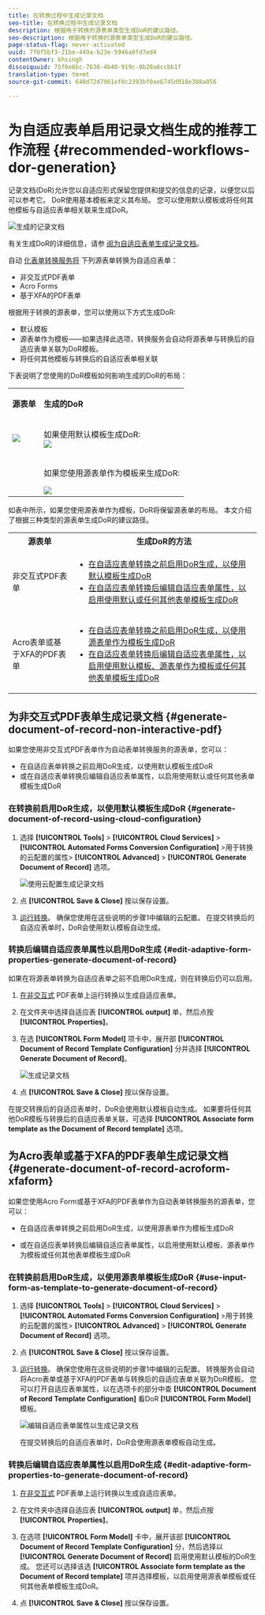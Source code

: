 ```yaml
---
title: 在转换过程中生成记录文档
seo-title: 在转换过程中生成记录文档
description: 根据用于转换的源表单类型生成DoR的建议路径。
seo-description: 根据用于转换的源表单类型生成DoR的建议路径。
page-status-flag: never-activated
uuid: 7f0f5bf3-21be-449a-b23e-5946a9fd7ed4
contentOwner: khsingh
discoiquuid: 75f6e6bc-7636-4b40-919c-8b20a6ccbb1f
translation-type: tm+mt
source-git-commit: 640d72d7961ef0c2393bf0ae6745d918e388a056

---
```



# 为自适应表单启用记录文档生成的推荐工作流程 {#recommended-workflows-dor-generation}

记录文档(DoR)允许您以自适应形式保留您提供和提交的信息的记录，以便您以后可以参考它。
DoR使用基本模板来定义其布局。 您可以使用默认模板或将任何其他模板与自适应表单相关联来生成DoR。

![生成的记录文档](assets/document_of_record.gif)

有关生成DoR的详细信息，请参 [阅为自适应表单生成记录文档](https://helpx.adobe.com/experience-manager/6-5/forms/using/generate-document-of-record-for-non-xfa-based-adaptive-forms.html)。

自动 [化表单转换服务将](../help/introduction.md) 下列源表单转换为自适应表单：

* 非交互式PDF表单
* Acro Forms
* 基于XFA的PDF表单

根据用于转换的源表单，您可以使用以下方式生成DoR:

* 默认模板
* 源表单作为模板——如果选择此选项，转换服务会自动将源表单与转换后的自适应表单关联为DoR模板。
* 将任何其他模板与转换后的自适应表单相关联

下表说明了您使用的DoR模板如何影响生成的DoR的布局：

<table> 
 <tbody>
 <tr>
  <td><p><strong>源表单</strong></p></td>
  <td><p><strong>生成的DoR</strong></p></td> 
   </tr>
  <tr>
   <td><img src="assets/source_xdp_updated.png"/></td>
   <td><p>如果使用默认模板生成DoR:</br><img src="assets/source_form_default_updated.png"/></td>
   </tr>
   <tr>
   <td></td>
   <td><p>如果您使用源表单作为模板来生成DoR:</br></p><img src="assets/source_form_dor_updated.png"/></td>
   </tr>
  </tbody>
</table>

如表中所示，如果您使用源表单作为模板，DoR将保留源表单的布局。
本文介绍了根据三种类型的源表单生成DoR的建议路径。

<table> 
 <tbody> 
  <tr> 
   <th><strong>源表单</strong></th> 
   <th><strong>生成DoR的方法</strong></th> 
  </tr> 
  <tr> 
   <td><p>非交互式PDF表单</p></td> 
   <td> 
    <ul> 
     <li><a href="#generate-document-of-record-using-cloud-configuration">在自适应表单转换之前启用DoR生成，以使用默认模板生成DoR</a></li> 
     <li><a href="#edit-adaptive-form-properties-generate-document-of-record">在自适应表单转换后编辑自适应表单属性，以启用使用默认或任何其他表单模板生成DoR</a></li> 
    </ul> </td> 
  </tr>
  <tr> 
   <td><p>Acro表单或基于XFA的PDF表单</p></td> 
   <td> 
    <ul> 
     <li><a href="#use-input-form-as-template-to-generate-document-of-record">在自适应表单转换之前启用DoR生成，以使用源表单作为模板生成DoR</a></li> 
     <li><a href="#edit-adaptive-form-properties-to-generate-document-of-record">在自适应表单转换后编辑自适应表单属性，以启用使用默认模板、源表单作为模板或任何其他表单模板生成DoR</a></li> 
    </ul> </td> 
  </tr>    
 </tbody> 
</table>

## 为非交互式PDF表单生成记录文档 {#generate-document-of-record-non-interactive-pdf}

如果您使用非交互式PDF表单作为自动表单转换服务的源表单，您可以：

* 在自适应表单转换之前启用DoR生成，以使用默认模板生成DoR
* 或在自适应表单转换后编辑自适应表单属性，以启用使用默认或任何其他表单模板生成DoR

### 在转换前启用DoR生成，以使用默认模板生成DoR {#generate-document-of-record-using-cloud-configuration}

1. 选择 **[!UICONTROL Tools]** > **[!UICONTROL Cloud Services]** > **[!UICONTROL Automated Forms Conversion Configuration]** >用于转换的云配置的属性> **[!UICONTROL Advanced]** > **[!UICONTROL Generate Document of Record]** 选项。

   ![使用云配置生成记录文档](assets/generate_dor_cloud_config.gif)

1. 点 **[!UICONTROL Save & Close]** 按以保存设置。

1. [运行转换](../help/convert-existing-forms-to-adaptive-forms.md)。 确保您使用在这些说明的步骤1中编辑的云配置。
在提交转换后的自适应表单时，DoR会使用默认模板自动生成。

### 转换后编辑自适应表单属性以启用DoR生成 {#edit-adaptive-form-properties-generate-document-of-record}

如果在将源表单转换为自适应表单之前不启用DoR生成，则在转换后仍可以启用。

1. [在非交互式](../help/convert-existing-forms-to-adaptive-forms.md) PDF表单上运行转换以生成自适应表单。

1. 在文件夹中选择自适应表 **[!UICONTROL output]** 单，然后点按 **[!UICONTROL Properties]**。

1. 在选 **[!UICONTROL Form Model]** 项卡中，展开部 **[!UICONTROL Document of Record Template Configuration]** 分并选择 **[!UICONTROL Generate Document of Record]**。

   ![生成记录文档](assets/generate_dor_af_properties.png)

1. 点 **[!UICONTROL Save & Close]** 按以保存设置。

在提交转换后的自适应表单时，DoR会使用默认模板自动生成。 如果要将任何其他DoR模板与转换后的自适应表单关联，可选择 **[!UICONTROL Associate form template as the Document of Record template]** 选项。

## 为Acro表单或基于XFA的PDF表单生成记录文档 {#generate-document-of-record-acroform-xfaform}

如果您使用Acro Form或基于XFA的PDF表单作为自动表单转换服务的源表单，您可以：

* 在自适应表单转换之前启用DoR生成，以使用源表单作为模板生成DoR

* 或在自适应表单转换后编辑自适应表单属性，以启用使用默认模板、源表单作为模板或任何其他表单模板生成DoR

### 在转换前启用DoR生成，以使用源表单模板生成DoR {#use-input-form-as-template-to-generate-document-of-record}

1. 选择 **[!UICONTROL Tools]** > **[!UICONTROL Cloud Services]** > **[!UICONTROL Automated Forms Conversion Configuration]** >用于转换的云配置的属性> **[!UICONTROL Advanced]** > **[!UICONTROL Generate Document of Record]** 选项。

1. 点 **[!UICONTROL Save & Close]** 按以保存设置。

1. [运行转换](../help/convert-existing-forms-to-adaptive-forms.md)。 确保您使用在这些说明的步骤1中编辑的云配置。
转换服务会自动将Acro表单或基于XFA的PDF表单与转换后的自适应表单关联为DoR模板。
您可以打开自适应表单属性，以在选项卡的部分中查 **[!UICONTROL Document of Record Template Configuration]** 看DoR **[!UICONTROL Form Model]** 模板。

   ![编辑自适应表单属性以生成记录文档](assets/generate_dor_af_properties_xdp_acro.png)

   在提交转换后的自适应表单时，DoR会使用源表单模板自动生成。

### 转换后编辑自适应表单属性以启用DoR生成 {#edit-adaptive-form-properties-to-generate-document-of-record}

1. [在非交互式](../help/convert-existing-forms-to-adaptive-forms.md) PDF表单上运行转换以生成自适应表单。

1. 在文件夹中选择自适应表 **[!UICONTROL output]** 单，然后点按 **[!UICONTROL Properties]**。

1. 在选项 **[!UICONTROL Form Model]** 卡中，展开该部 **[!UICONTROL Document of Record Template Configuration]** 分，然后选择以 **[!UICONTROL Generate Document of Record]** 启用使用默认模板的DoR生成。
您还可以选择该选 **[!UICONTROL Associate form template as the Document of Record template]** 项并选择模板，以启用使用源表单模板或任何其他表单模板生成DoR。

1. 点 **[!UICONTROL Save & Close]** 按以保存设置。
